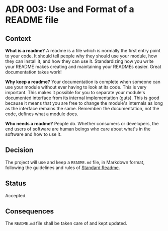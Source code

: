 <!--
© 2021-2022 Marco Bresciani

Copying and distribution of this file, with or without modification, are
permitted in any medium without royalty provided the copyright notice
and this notice are preserved.
This file is offered as-is, without any warranty.

SPDX-FileCopyrightText: 2021-2022 Marco Bresciani

SPDX-License-Identifier: FSFAP
-->
# ADR 003: Use and Format of a README file

## Context
**What is a readme?** A readme is a file which is normally the first
entry point to your code.
It should tell people why they should use your module, how they can
install it, and how they can use it.
Standardizing how you write your README makes creating and maintaining
your READMEs easier.
Great documentation takes work!

**Why keep a readme?** Your documentation is complete when someone can
use your module without ever having to look at its code.
This is very important.
This makes it possible for you to separate your module's documented
interface from its internal implementation (guts).
This is good because it means that you are free to change the module's
internals as long as the interface remains the same.
Remember: the documentation, not the code, defines what a module does.

**Who needs a readme?** People do.
Whether consumers or developers, the end users of software are human
beings who care about what's in the software and how to use it.

## Decision
The project will use and keep a `README.md` file, in Markdown format,
following the guidelines and rules of [Standard
Readme](https://github.com/RichardLitt/standard-readme).

## Status
Accepted.

## Consequences
The `README.md` file shall be taken care of and kept updated.

